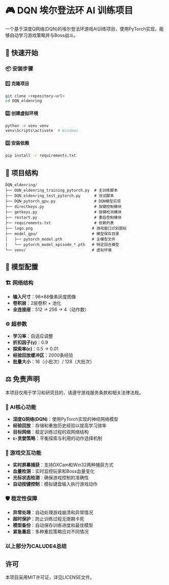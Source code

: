 # 🎮 DQN 埃尔登法环 AI 训练项目

一个基于深度Q网络(DQN)的埃尔登法环游戏AI训练项目，使用PyTorch实现，能够自动学习游戏策略并与Boss战斗。

## 🚀 快速开始

### 📦 安装步骤

#### 1️⃣ 克隆项目
```bash
git clone <repository-url>
cd DQN_eldenring
```

#### 2️⃣ 创建虚拟环境
```bash
python -m venv venv
venv\Scripts\activate  # Windows
```

#### 3️⃣ 安装依赖
```bash
pip install -r requirements.txt
```

## 📁 项目结构

```
DQN_eldenring/
├── DQN_eldenring_training_pytorch.py  # 主训练脚本
├── DQN_eldenring_test_pytorch.py      # 测试脚本
├── DQN_pytorch_gpu.py                 # DQN模型实现
├── directkeys.py                      # 按键控制模块
├── getkeys.py                         # 按键检测模块
├── restart.py                         # 重启控制模块
├── requirements.txt                   # 依赖列表
├── logo.png                          # 游戏窗口识别图标
├── model_gpu/                        # 模型保存目录
│   ├── pytorch_model.pth             # 主模型文件
│   └── pytorch_model_episode_*.pth   # 特定回合模型
└── venv/                             # 虚拟环境
```

## 🔧 模型配置

### 🏗️ 网络结构
- **输入尺寸**：96×88像素灰度图像
- **卷积层**：2层卷积 + 池化
- **全连接层**：512 → 256 → 4（动作数）

### ⚙️ 超参数
- **学习率**：自适应调整
- **折扣因子(γ)**：0.9
- **探索率(ε)**：0.5 → 0.01
- **经验回放缓冲区**：2000条经验
- **批量大小**：16（小批次）/ 128（大批次）

## ⚖️ 免责声明

本项目仅用于学习和研究目的，请遵守游戏服务条款和相关法律法规。


### 🧠 AI核心功能
- **深度Q网络(DQN)**：使用PyTorch实现的神经网络模型
- **经验回放**：存储和重放历史经验以提高学习效率
- **目标网络**：稳定训练过程的双网络结构
- **ε-贪婪策略**：平衡探索与利用的动作选择机制

### 🎯 游戏交互功能
- **实时屏幕捕获**：支持DXCam和Win32两种捕获方式
- **血量检测**：实时监控玩家和Boss血量变化
- **光标状态检测**：确保游戏控制的准确性
- **自动按键控制**：模拟键盘输入执行游戏动作

### 🛡️ 稳定性保障
- **异常处理**：自动处理游戏崩溃和异常情况
- **超时保护**：防止训练过程无限期卡死
- **模型备份**：自动保存训练进度和最佳模型
- **紧急重启**：多种重启策略应对不同情况

### 以上部分为CALUDE4总结

##  许可

本项目采用MIT许可证，详见LICENSE文件。

